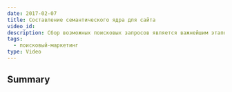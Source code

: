 ```yaml
---
date: 2017-02-07
title: Составление семантического ядра для сайта
video_id: 
description: Сбор возможных поисковых запросов является важнейшим этапом продвижения сайта.
tags:
  - поисковый-маркетинг
type: Video
---
```

## Summary
